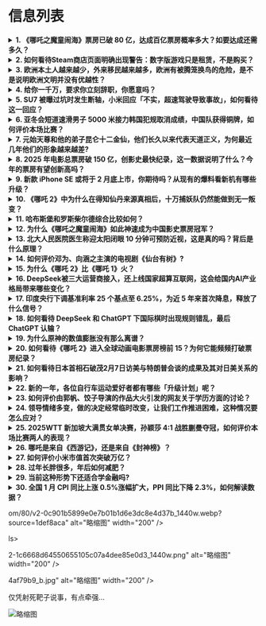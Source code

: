 # 信息列表

<details>
<summary><b>1. 《哪吒之魔童闹海》票房已破 80 亿，达成百亿票房概率多大？如要达成还需多久？</b></summary>

- **地址**: [传送门](https://www.zhihu.com/question/11745805648)
- **热度**: 610 万热度
- **摘抄**: 2月9日，截至18时39分许，哪吒2票房已超80亿（含点映以及预售），观影人次破...

<img src="https://pic1.zhimg.com/80/v2-c0d817484891e868f394de7baeadd1d2_1440w.png" alt="略缩图" width="200" />
</details>

<details>
<summary><b>2. 如何看待Steam商店页面明确出现警告：数字版游戏只是租赁，不是购买？</b></summary>

- **地址**: [传送门](https://www.zhihu.com/question/828901579)
- **热度**: 239 万热度
- **摘抄**: 据说和美国修正法律有关？

<img src="https://pic2.zhimg.com/v2-a13fa96124fbe1eaa7938f2834fd0ed9_b.jpg" alt="略缩图" width="200" />
</details>

<details>
<summary><b>3. 欧洲本土人越来越少，外来移民越来越多，欧洲有被腾笼换鸟的危险，是不是说明欧洲文明并没有优越性？</b></summary>

- **地址**: [传送门](https://www.zhihu.com/question/10349019033)
- **热度**: 192 万热度
- **摘抄**: 

<img src="https://picx.zhimg.com/80/v2-ab0268df4b694a8c1e8b61683d9890c9_1440w.webp?source=1def8aca" alt="略缩图" width="200" />
</details>

<details>
<summary><b>4. 给你一千万，要求你立刻辞职，你愿意吗？</b></summary>

- **地址**: [传送门](https://www.zhihu.com/question/11204928978)
- **热度**: 111 万热度
- **摘抄**: 当然愿意，必须愿意！！！我这辈子可能都挣不到一千万，突然有人要给我一千万，还让我...

<img src="https://picx.zhimg.com/80/v2-45c7f30e2024aae15ee4393876bf5559_1440w.png" alt="略缩图" width="200" />
</details>

<details>
<summary><b>5. SU7 被曝过坑时发生断轴，小米回应「不实，超速驾驶导致事故」，如何看待这一回应？</b></summary>

- **地址**: [传送门](https://www.zhihu.com/question/11704112330)
- **热度**: 108 万热度
- **摘抄**: 小米汽车2月9日发文表示，针对社交平台上流传的小米汽车相关谣言，郑重澄清，经查完...

<img src="https://pic1.zhimg.com/80/v2-f9e1484ed64b667bfbfa0f28c8071a9a_1440w.png" alt="略缩图" width="200" />
</details>

<details>
<summary><b>6. 亚冬会短道速滑男子 5000 米接力韩国犯规取消成绩，中国队获得铜牌，如何评价本场比赛？</b></summary>

- **地址**: [传送门](https://www.zhihu.com/question/11720894201)
- **热度**: 53 万热度
- **摘抄**: 2月9日，哈尔滨亚冬会短道速滑男子5000米接力决赛，林孝埈、刘少昂、孙龙、刘少...

<img src="https://pic1.zhimg.com/80/v2-f5f8d2afde6189085197b7230874d967_1440w.png" alt="略缩图" width="200" />
</details>

<details>
<summary><b>7. 元始天尊和他的弟子昆仑十二金仙，他们长久以来代表天道正义，为何最近几年他们的形象越来越差?</b></summary>

- **地址**: [传送门](https://www.zhihu.com/question/11271403998)
- **热度**: 53 万热度
- **摘抄**: 说起元始天尊，在传统神话故事中，他是昆仑十二金仙和姜子牙的师父，他老人家神通广大...

<img src="https://pic1.zhimg.com/80/v2-62c06f7ddd6bdb3608a8e64b3bff0ac3_1440w.webp?source=1def8aca" alt="略缩图" width="200" />
</details>

<details>
<summary><b>8. 2025 年电影总票房破 150 亿，创影史最快纪录，这一数据说明了什么？今年的票房有望创新高吗？</b></summary>

- **地址**: [传送门](https://www.zhihu.com/question/11715035040)
- **热度**: 52 万热度
- **摘抄**: 据平台统计数据，2025年2月9日12时49分，2025年度票房（含预售实时）破...

<img src="https://picx.zhimg.com/80/v2-3ad0135f5edfe1bd0675ef717e85eae7_1440w.png" alt="略缩图" width="200" />
</details>

<details>
<summary><b>9. 新款 iPhone SE 或将于 2 月底上市，你期待吗？从现有的爆料看新机有哪些升级？</b></summary>

- **地址**: [传送门](https://www.zhihu.com/question/11554049810)
- **热度**: 50 万热度
- **摘抄**: IT之家2 月 7 日消息，彭博社记者马克・古尔曼北京时间今晨撰文称，苹果即将推...

<img src="https://picx.zhimg.com/80/v2-d3f68499d7dc6cfbaf2da8a9343374fb_1440w.webp?source=1def8aca" alt="略缩图" width="200" />
</details>

<details>
<summary><b>10. 《哪吒 2》中为什么在得知仙丹来源真相后，十万捕妖队仍然能做到无一叛变？</b></summary>

- **地址**: [传送门](https://www.zhihu.com/question/11637583809)
- **热度**: 49 万热度
- **摘抄**: 之前是因为相信无量仙翁编造的谎话，那为什么在他们都知道真相以后还是没有叛变？

<img src="https://picx.zhimg.com/80/v2-d741aaefd34553caf49f578aead83fee_1440w.webp?source=1def8aca" alt="略缩图" width="200" />
</details>

<details>
<summary><b>11. 哈布斯堡和罗斯柴尔德综合比较如何？</b></summary>

- **地址**: [传送门](https://www.zhihu.com/question/575749791)
- **热度**: 49 万热度
- **摘抄**: 虽然这两个家族是不同的时代，所以没太大比较，但如果跨越时代分析，这两个家族又极其...

<img src="./img/1.jpg" alt="略缩图" width="200" />
</details>

<details>
<summary><b>12. 为什么《哪吒之魔童闹海》如此神速成为中国影史票房冠军？</b></summary>

- **地址**: [传送门](https://www.zhihu.com/question/11426111339)
- **热度**: 49 万热度
- **摘抄**: 哪吒现在票房已经成为了中国票房影史冠军！这是无论如何都要庆祝的事情！！不过我也有...

<img src="https://pic1.zhimg.com/80/v2-a79f9ea39bfee86d68270af5cec0200b_1440w.webp?source=1def8aca" alt="略缩图" width="200" />
</details>

<details>
<summary><b>13. 北大人民医院医生称迎太阳闭眼 10 分钟可预防近视，这是真的吗？背后是什么原理？</b></summary>

- **地址**: [传送门](https://www.zhihu.com/question/11597415606)
- **热度**: 49 万热度
- **摘抄**: 近日，北大人民医院医生提供小妙招：迎着太阳闭眼十分钟，预防视力“滑坡”。医生谈孩...

<img src="https://pic1.zhimg.com/80/v2-131eaa47ec28e9f685a3dd1bc9bfeab3_1440w.png" alt="略缩图" width="200" />
</details>

<details>
<summary><b>14. 如何评价邓为、向涵之主演的电视剧《仙台有树》?</b></summary>

- **地址**: [传送门](https://www.zhihu.com/question/11110910923)
- **热度**: 36 万热度
- **摘抄**: 

<img src="https://pica.zhimg.com/50/v2-fa6875c1784e3f4a88030b547a2f9b86_b.jpg" alt="略缩图" width="200" />
</details>

<details>
<summary><b>15. 为什么《哪吒 2》比《哪吒 1》火？</b></summary>

- **地址**: [传送门](https://www.zhihu.com/question/11553068547)
- **热度**: 30 万热度
- **摘抄**: 哪吒1和2都看了，显然哪吒2更爆火，国外的票也抢疯了，但个人感觉哪吒1也很好，为...

<img src="https://picx.zhimg.com/80/v2-0d574ad63bc09cbca3c3636f0bb9244e_720w.webp?source=1def8aca" alt="略缩图" width="200" />
</details>

<details>
<summary><b>16. DeepSeek被三大运营商接入，还上线国家超算互联网，这会给国内AI产业格局带来哪些变化？</b></summary>

- **地址**: [传送门](https://www.zhihu.com/question/11515172288)
- **热度**: 30 万热度
- **摘抄**: 这对OpenAI、谷歌等国际大厂又会造成怎样的冲击 ？ 据“工信微报”公众号8日...

<img src="https://picx.zhimg.com/80/v2-04a6e8c52269de933da45b2352e96c6c_1440w.webp?source=1def8aca" alt="略缩图" width="200" />
</details>

<details>
<summary><b>17. 印度央行下调基准利率 25 个基点至 6.25%，为近 5 年来首次降息，释放了什么信号？</b></summary>

- **地址**: [传送门](https://www.zhihu.com/question/11521915088)
- **热度**: 30 万热度
- **摘抄**: 印度央行2月7日将关键利率下调25个基点至6.25%，符合预期，为近5年来首次降...

<img src="https://picx.zhimg.com/80/v2-729439de28378c7fcc64f8800c6b5473_1440w.webp?source=1def8aca" alt="略缩图" width="200" />
</details>

<details>
<summary><b>18. 如何看待 DeepSeek 和 ChatGPT 下国际棋时出现规则错乱，最后 ChatGPT 认输？</b></summary>

- **地址**: [传送门](https://www.zhihu.com/question/10979868085)
- **热度**: 30 万热度
- **摘抄**: 前十分钟双方在正常对弈，互有输赢，且ChatGPT逐渐占优。随后DeepSeek...

<img src="https://pica.zhimg.com/v2-bb9d180bf6e160f97b2d0016a02970b4_1440w.jpg" alt="略缩图" width="200" />
</details>

<details>
<summary><b>19. 为什么原神的数值膨胀没有那么离谱？</b></summary>

- **地址**: [传送门](https://www.zhihu.com/question/11589895572)
- **热度**: 30 万热度
- **摘抄**: 是因为元素反应机制吗？

<img src="https://picx.zhimg.com/80/v2-068ebce0b1d51d81941857c6fc4c1715_1440w.webp?source=1def8aca" alt="略缩图" width="200" />
</details>

<details>
<summary><b>20. 如何看待《哪吒 2》进入全球动画电影票房榜前 15？为何它能频频打破票房纪录？</b></summary>

- **地址**: [传送门](https://www.zhihu.com/question/11627312403)
- **热度**: 27 万热度
- **摘抄**: 据网络平台数据，截至2月8日14：00，电影《哪吒之魔童闹海》累计票房（含预售）...

<img src="https://picx.zhimg.com/80/v2-bb912b86d44fc26a2f763d8a30b4d968_720w.webp?source=1def8aca" alt="略缩图" width="200" />
</details>

<details>
<summary><b>21. 如何看待日本首相石破茂2月7日访美与特朗普会谈的成果及其对日美关系的影响？</b></summary>

- **地址**: [传送门](https://www.zhihu.com/question/11644574383)
- **热度**: 26 万热度
- **摘抄**: 日本首相石破茂抵达美国 将与特朗普举行会谈 2月7日，日本首相石破茂访问美国，与...

<img src="https://pic1.zhimg.com/80/v2-2c1e9a90b3a9077502f7a8c5911b876a_1440w.png" alt="略缩图" width="200" />
</details>

<details>
<summary><b>22. 新的一年，各位自行车运动爱好者都有哪些「升级计划」呢？</b></summary>

- **地址**: [传送门](https://www.zhihu.com/question/11240784042)
- **热度**: 24 万热度
- **摘抄**: 春节过去，春暖花开，相比经过“猫冬”的各位自行车运动爱好者都在摩拳擦掌的准备解除...

<img src="https://pica.zhimg.com/80/v2-2d0255220e729e40d3273836032a036a_1440w.jpeg" alt="略缩图" width="200" />
</details>

<details>
<summary><b>23. 如何评价由郭帆、饺子导演的作品大火引发的网友关于学历方面的讨论？</b></summary>

- **地址**: [传送门](https://www.zhihu.com/question/11567943398)
- **热度**: 24 万热度
- **摘抄**: 比如600分就是大于300分，一本就是强于艺考等

<img src="https://pic3.zhimg.com/80/v2-cf8f7f4544d256ff5801616c305a2aee_720w.webp" alt="略缩图" width="200" />
</details>

<details>
<summary><b>24. 领导情绪多变，做的决定经常临时改变，让我们工作推进困难，这种情况要怎么应对？</b></summary>

- **地址**: [传送门](https://www.zhihu.com/question/10616995667)
- **热度**: 23 万热度
- **摘抄**: 我们领导情绪多变，会上决定了一个方案，等我们忙活了一段后，突然又想出新的决定要我...

<img src="https://picx.zhimg.com/80/v2-2fc128fbae785d403beacbcbe5d5b71f_1440w.webp?source=1def8aca" alt="略缩图" width="200" />
</details>

<details>
<summary><b>25. 2025WTT 新加坡大满贯女单决赛，孙颖莎 4:1 战胜蒯曼夺冠，如何评价本场比赛两人的表现？</b></summary>

- **地址**: [传送门](https://www.zhihu.com/question/11741440557)
- **热度**: 22 万热度
- **摘抄**: 2月9日，WTT世界乒联新加坡大满贯迎来收官日。在刚刚结束的女单决赛中，中国队选...

<img src="https://pica.zhimg.com/80/v2-4962e466aebd41069d6a98cc0dde0b79_1440w.webp?source=1def8aca" alt="略缩图" width="200" />
</details>

<details>
<summary><b>26. 哪吒是来自《西游记》，还是来自《封神榜》？</b></summary>

- **地址**: [传送门](https://www.zhihu.com/question/11228719061)
- **热度**: 20 万热度
- **摘抄**: 两本书里的哪吒有什么关联吗

<img src="https://pic1.zhimg.com/80/v2-265e22dede22d947b93e23faf613f8fc_1440w.webp?source=1def8aca" alt="略缩图" width="200" />
</details>

<details>
<summary><b>27. 如何评价小米市值首次突破万亿？</b></summary>

- **地址**: [传送门](https://www.zhihu.com/question/11478643952)
- **热度**: 20 万热度
- **摘抄**: 2025年2月3日，小米港股开盘，小米集团涨超5%，股价涨破40港元，再创历史新...

<img src="https://pica.zhimg.com/50/v2-72eeaf9e9c35c55cbdebfaf63268b354_b.jpg" alt="略缩图" width="200" />
</details>

<details>
<summary><b>28. 过年长胖很多，年后如何减肥？</b></summary>

- **地址**: [传送门](https://www.zhihu.com/question/267433648)
- **热度**: 19 万热度
- **摘抄**: 

<img src="./img/1.jpg" alt="略缩图" width="200" />
</details>

<details>
<summary><b>29. 当前这种形势下还适合学金融吗?</b></summary>

- **地址**: [传送门](https://www.zhihu.com/question/660798134)
- **热度**: 8 万热度
- **摘抄**: 家里外甥今年高考，家境不错，没有迫切赚钱需求，学医只能学五年制，在我本人的坚决劝...

<img src="https://picx.zhimg.com/80/v2-20490f89bb2d95b1cd321bbb2665da8d_1440w.webp?source=1def8aca" alt="略缩图" width="200" />
</details>

<details>
<summary><b>30. 全国 1 月 CPI 同比上涨 0.5%涨幅扩大，PPI 同比下降 2.3%，如何解读数据？</b></summary>

- **地址**: [传送门](https://www.zhihu.com/question/11710220280)
- **热度**: 8 万热度
- **摘抄**: 2025年1月份CPI涨幅扩大 PPI同比下降 ——国家统计局城市司首席统计师董...

<img src="https://pica.zhimg.com/70/v2-b7ced3d43619274e84cc994966aa8d5b_1440w.avis?source=172ae18b&biz_tag=Post" alt="略缩图" width="200" />
</details>

om/80/v2-0c901b5899e0e7b01b1d6e3dc8e4d37b_1440w.webp?source=1def8aca" alt="略缩图" width="200" />
</details>

ls>

2-1c6668d64550655105c07a4dee85e0d3_1440w.png" alt="略缩图" width="200" />
</details>

4af79b9_b.jpg" alt="略缩图" width="200" />
</details>

仅凭射死靶子说事，有点牵强...

<img src="https://picx.zhimg.com/80/v2-426b6e936a89c69768d484dcabb41c66_1440w.png" alt="略缩图" width="200" />
</details>

